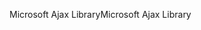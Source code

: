 <span data-ttu-id="31579-101">Microsoft Ajax Library</span><span class="sxs-lookup"><span data-stu-id="31579-101">Microsoft Ajax Library</span></span>